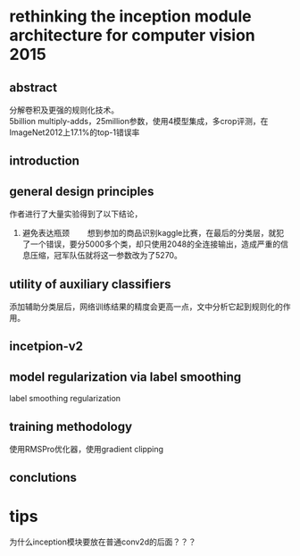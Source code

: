 # rethinking the inception module architecture for computer vision 2015
## abstract
分解卷积及更强的规则化技术。  
$5$billion multiply-adds，$25$million参数，使用$4$模型集成，多crop评测，在ImageNet2012上$17.1\%$的top-1错误率

## introduction

## general design principles
作者进行了大量实验得到了以下结论，
1. 避免表达瓶颈　　
想到参加的商品识别kaggle比赛，在最后的分类层，就犯了一个错误，要分$5000$多个类，却只使用$2048$的全连接输出，造成严重的信息压缩，冠军队伍就将这一参数改为了$5270$。

## utility of auxiliary classifiers
添加辅助分类层后，网络训练结果的精度会更高一点，文中分析它起到规则化的作用。

## incetpion-v2
## model regularization via label smoothing
label smoothing regularization
## training methodology
使用RMSPro优化器，使用gradient clipping
## conclutions


# tips
为什么inception模块要放在普通conv2d的后面？？？